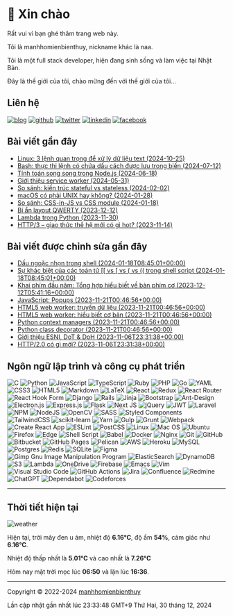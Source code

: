 # 👋 Xin chào

Rất vui vì bạn ghé thăm trang web này.

Tôi là manhhomienbienthuy, nickname khác là naa.

Tôi là một full stack developer, hiện đang sinh sống và làm việc tại Nhật Bản.

Đây là thế giới của tôi, chào mừng đến với thế giới của tôi...

## Liên hệ

[![blog](https://img.shields.io/badge/Website-14A0C4?style=for-the-badge&logo=pelican&logoColor=white)](https://manhhomienbienthuy.github.io/)
[![github](https://img.shields.io/badge/GitHub-%2312100E.svg?&style=for-the-badge&logo=Github&logoColor=white)](https://github.com/manhhomienbienthuy)
[![twitter](https://img.shields.io/badge/twitter-%231DA1F2.svg?&style=for-the-badge&logo=twitter&logoColor=white)](https://twitter.com/_naa_4f)
[![linkedin](https://img.shields.io/badge/linkedin-%230077B5.svg?&style=for-the-badge&logo=linkedin&logoColor=white)](https://www.linkedin.com/in/manhhomienbienthuy)
[![facebook](https://img.shields.io/badge/Facebook-%231877F2.svg?style=for-the-badge&logo=Facebook&logoColor=white)](https://www.facebook.com/manhhomienbienthuy)

## Bài viết gần đây

- [Linux: 3 lệnh quan trọng để xử lý dữ liệu text (2024-10-25)](https://manhhomienbienthuy.github.io/2024/10/25/linux-3-lenh-quan-trong-de-xu-ly-du-lieu-text.html)
- [Bash: thực thi lệnh có chứa dấu cách được lưu trong biến (2024-07-12)](https://manhhomienbienthuy.github.io/2024/07/12/bash-thuc-thi-lenh-co-chua-dau-cach-duoc-luu-trong-bien.html)
- [Tính toán song song trong Node.js (2024-06-18)](https://manhhomienbienthuy.github.io/2024/06/18/tinh-toan-song-song-trong-nodejs.html)
- [Giới thiệu service worker (2024-05-31)](https://manhhomienbienthuy.github.io/2024/05/31/gioi-thieu-service-worker.html)
- [So sánh: kiến trúc stateful vs stateless (2024-02-02)](https://manhhomienbienthuy.github.io/2024/02/02/so-sanh-kien-truc-stateful-vs-stateless.html)
- [macOS có phải UNIX hay không? (2024-01-28)](https://manhhomienbienthuy.github.io/2024/01/28/macos-co-phai-unix-hay-khong.html)
- [So sánh: CSS-in-JS vs CSS module (2024-01-18)](https://manhhomienbienthuy.github.io/2024/01/18/so-sanh-css-in-js-vs-css-module.html)
- [Bí ẩn layout QWERTY (2023-12-12)](https://manhhomienbienthuy.github.io/2023/12/12/bi-an-layout-qwerty.html)
- [Lambda trong Python (2023-11-30)](https://manhhomienbienthuy.github.io/2023/11/30/lambda-trong-python.html)
- [HTTP/3 – giao thức thế hệ mới có gì hot? (2023-11-14)](https://manhhomienbienthuy.github.io/2023/11/14/http3-giao-thuc-the-he-moi-co-gi-hot.html)

## Bài viết được chỉnh sửa gần đây

- [Dấu ngoặc nhọn trong shell (2024-01-18T08:45:01+00:00)](https://manhhomienbienthuy.github.io/2023/05/16/dau-ngoac-nhon-trong-shell.html)
- [Sự khác biệt của các toán tử \[\[ vs \[ vs ( vs (( trong shell script (2024-01-18T08:45:01+00:00)](https://manhhomienbienthuy.github.io/2023/05/01/su-khac-biet-cua-cac-toan-tu-vs-vs-vs-trong-shell-script.html)
- [Khai phím đầu năm: Tổng hợp hiểu biết về bàn phím cơ (2023-12-12T05:41:16+00:00)](https://manhhomienbienthuy.github.io/2022/01/04/khai-phim-dau-nam-tong-hop-hieu-biet-ve-ban-phim-co.html)
- [JavaScript: Popups (2023-11-21T00:46:56+00:00)](https://manhhomienbienthuy.github.io/2019/04/20/javascript-popups.html)
- [HTML5 web worker: truyền dữ liệu (2023-11-21T00:46:56+00:00)](https://manhhomienbienthuy.github.io/2018/12/20/html5-web-worker-truyen-du-lieu.html)
- [HTML5 web worker: hiểu biết cơ bản (2023-11-21T00:46:56+00:00)](https://manhhomienbienthuy.github.io/2018/11/20/html5-web-worker-hieu-biet-co-ban.html)
- [Python context managers (2023-11-21T00:46:56+00:00)](https://manhhomienbienthuy.github.io/2017/05/12/python-context-managers.html)
- [Python class decorator (2023-11-21T00:46:56+00:00)](https://manhhomienbienthuy.github.io/2016/03/08/python-class-decorator.html)
- [Giới thiệu ESNI, DoT & DoH (2023-11-06T23:31:38+00:00)](https://manhhomienbienthuy.github.io/2023/11/06/gioi-thieu-esni-dot-doh.html)
- [HTTP/2.0 có gì mới? (2023-11-06T23:31:38+00:00)](https://manhhomienbienthuy.github.io/2018/04/19/http20-co-gi-moi.html)

## Ngôn ngữ lập trình và công cụ phát triển

![C](https://img.shields.io/badge/c-%2300599C.svg?style=for-the-badge&logo=c&logoColor=white)
![Python](https://img.shields.io/badge/python-3670A0?style=for-the-badge&logo=python&logoColor=ffdd54)
![JavaScript](https://img.shields.io/badge/javascript-%23323330.svg?style=for-the-badge&logo=javascript&logoColor=%23F7DF1E)
![TypeScript](https://img.shields.io/badge/typescript-%23007ACC.svg?style=for-the-badge&logo=typescript&logoColor=white)
![Ruby](https://img.shields.io/badge/ruby-%23CC342D.svg?style=for-the-badge&logo=ruby&logoColor=white)
![PHP](https://img.shields.io/badge/php-%23777BB4.svg?style=for-the-badge&logo=php&logoColor=white)
![Go](https://img.shields.io/badge/go-%2300ADD8.svg?style=for-the-badge&logo=go&logoColor=white)
![YAML](https://img.shields.io/badge/yaml-%23ffffff.svg?style=for-the-badge&logo=yaml&logoColor=151515)
![CSS3](https://img.shields.io/badge/css3-%231572B6.svg?style=for-the-badge&logo=css3&logoColor=white)
![HTML5](https://img.shields.io/badge/html5-%23E34F26.svg?style=for-the-badge&logo=html5&logoColor=white)
![Markdown](https://img.shields.io/badge/markdown-%23000000.svg?style=for-the-badge&logo=markdown&logoColor=white)
![LaTeX](https://img.shields.io/badge/latex-%23008080.svg?style=for-the-badge&logo=latex&logoColor=white)
![React](https://img.shields.io/badge/react-%2320232a.svg?style=for-the-badge&logo=react&logoColor=%2361DAFB)
![Redux](https://img.shields.io/badge/redux-%23593d88.svg?style=for-the-badge&logo=redux&logoColor=white)
![React Router](https://img.shields.io/badge/React_Router-CA4245?style=for-the-badge&logo=react-router&logoColor=white)
![React Hook Form](https://img.shields.io/badge/React%20Hook%20Form-%23EC5990.svg?style=for-the-badge&logo=reacthookform&logoColor=white)
![Django](https://img.shields.io/badge/django-%23092E20.svg?style=for-the-badge&logo=django&logoColor=white)
![Rails](https://img.shields.io/badge/rails-%23CC0000.svg?style=for-the-badge&logo=ruby-on-rails&logoColor=white)
![Jinja](https://img.shields.io/badge/jinja-white.svg?style=for-the-badge&logo=jinja&logoColor=black)
![Bootstrap](https://img.shields.io/badge/bootstrap-%23563D7C.svg?style=for-the-badge&logo=bootstrap&logoColor=white)
![Ant-Design](https://img.shields.io/badge/-AntDesign-%230170FE?style=for-the-badge&logo=ant-design&logoColor=white)
![Electron.js](https://img.shields.io/badge/Electron-191970?style=for-the-badge&logo=Electron&logoColor=white)
![Express.js](https://img.shields.io/badge/express.js-%23404d59.svg?style=for-the-badge&logo=express&logoColor=%2361DAFB)
![Flask](https://img.shields.io/badge/flask-%23000.svg?style=for-the-badge&logo=flask&logoColor=white)
![Next JS](https://img.shields.io/badge/Next-black?style=for-the-badge&logo=next.js&logoColor=white)
![jQuery](https://img.shields.io/badge/jquery-%230769AD.svg?style=for-the-badge&logo=jquery&logoColor=white)
![JWT](https://img.shields.io/badge/JWT-black?style=for-the-badge&logo=JSON%20web%20tokens)
![Laravel](https://img.shields.io/badge/laravel-%23FF2D20.svg?style=for-the-badge&logo=laravel&logoColor=white)
![NPM](https://img.shields.io/badge/NPM-%23000000.svg?style=for-the-badge&logo=npm&logoColor=white)
![NodeJS](https://img.shields.io/badge/node.js-6DA55F?style=for-the-badge&logo=node.js&logoColor=white)
![OpenCV](https://img.shields.io/badge/opencv-%23white.svg?style=for-the-badge&logo=opencv&logoColor=white)
![SASS](https://img.shields.io/badge/SASS-hotpink.svg?style=for-the-badge&logo=SASS&logoColor=white)
![Styled Components](https://img.shields.io/badge/styled--components-DB7093?style=for-the-badge&logo=styled-components&logoColor=white)
![TailwindCSS](https://img.shields.io/badge/tailwindcss-%2338B2AC.svg?style=for-the-badge&logo=tailwind-css&logoColor=white)
![scikit-learn](https://img.shields.io/badge/scikit--learn-%23F7931E.svg?style=for-the-badge&logo=scikit-learn&logoColor=white)
![Yarn](https://img.shields.io/badge/yarn-%232C8EBB.svg?style=for-the-badge&logo=yarn&logoColor=white)
![Gulp](https://img.shields.io/badge/GULP-%23CF4647.svg?style=for-the-badge&logo=gulp&logoColor=white)
![Grunt](https://img.shields.io/badge/Grunt-FAA918.svg?style=for-the-badge&logo=grunt&logoColor=white)
![Webpack](https://img.shields.io/badge/Webpack-8DD6F9.svg?style=for-the-badge&logo=webpack&logoColor=white)
![Create React App](https://img.shields.io/badge/Create%20React%20App-09D3AC.svg?style=for-the-badge&logo=create-react-app&logoColor=white)
![ESLint](https://img.shields.io/badge/ESLint-4B3263?style=for-the-badge&logo=eslint&logoColor=white)
![PostCSS](https://img.shields.io/badge/PostCSS-DD3A0A?style=for-the-badge&logo=postcss&logoColor=white)
![Linux](https://img.shields.io/badge/Linux-FCC624?style=for-the-badge&logo=linux&logoColor=black)
![Mac OS](https://img.shields.io/badge/mac%20os-000000?style=for-the-badge&logo=apple&logoColor=F0F0F0)
![Ubuntu](https://img.shields.io/badge/Ubuntu-E95420?style=for-the-badge&logo=ubuntu&logoColor=white)
![Firefox](https://img.shields.io/badge/Firefox-FF7139?style=for-the-badge&logo=Firefox-Browser&logoColor=white)
![Edge](https://img.shields.io/badge/Edge-0078D7?style=for-the-badge&logo=Microsoft-edge&logoColor=white)
![Shell Script](https://img.shields.io/badge/shell_script-%23121011.svg?style=for-the-badge&logo=gnu-bash&logoColor=white)
![Babel](https://img.shields.io/badge/Babel-F9DC3e?style=for-the-badge&logo=babel&logoColor=black)
![Docker](https://img.shields.io/badge/docker-%230db7ed.svg?style=for-the-badge&logo=docker&logoColor=white)
![Nginx](https://img.shields.io/badge/nginx-%23009639.svg?style=for-the-badge&logo=nginx&logoColor=white)
![Git](https://img.shields.io/badge/git-%23F05033.svg?style=for-the-badge&logo=git&logoColor=white)
![GitHub](https://img.shields.io/badge/github-%23121011.svg?style=for-the-badge&logo=github&logoColor=white)
![Bitbucket](https://img.shields.io/badge/bitbucket-%230047B3.svg?style=for-the-badge&logo=bitbucket&logoColor=white)
![GitHub Pages](https://img.shields.io/badge/github%20pages-121013?style=for-the-badge&logo=github&logoColor=white)
![Pelican](https://img.shields.io/badge/Pelican-14A0C4?style=for-the-badge&logo=pelican&logoColor=white)
![AWS](https://img.shields.io/badge/AWS-%23FF9900.svg?style=for-the-badge&logo=amazon-aws&logoColor=white)
![Heroku](https://img.shields.io/badge/heroku-%23430098.svg?style=for-the-badge&logo=heroku&logoColor=white)
![MySQL](https://img.shields.io/badge/mysql-4479A1.svg?style=for-the-badge&logo=mysql&logoColor=white)
![Postgres](https://img.shields.io/badge/postgres-%23316192.svg?style=for-the-badge&logo=postgresql&logoColor=white)
![Redis](https://img.shields.io/badge/redis-%23DD0031.svg?style=for-the-badge&logo=redis&logoColor=white)
![SQLite](https://img.shields.io/badge/sqlite-%2307405e.svg?style=for-the-badge&logo=sqlite&logoColor=white)
![Figma](https://img.shields.io/badge/figma-%23F24E1E.svg?style=for-the-badge&logo=figma&logoColor=white)
![Gimp Gnu Image Manipulation Program](https://img.shields.io/badge/Gimp-657D8B?style=for-the-badge&logo=gimp&logoColor=FFFFFF)
![ElasticSearch](https://img.shields.io/badge/-ElasticSearch-005571?style=for-the-badge&logo=elasticsearch&logoColor=white)
![DynamoDB](https://img.shields.io/badge/DynamoDB-4053D6?style=for-the-badge&logo=amazon-dynamodb&logoColor=white)
![S3](https://img.shields.io/badge/Amazon%20S3-569A31?style=for-the-badge&logo=amazon-s3&logoColor=white)
![Lambda](https://img.shields.io/badge/AWS%20Lambda-FF9900?style=for-the-badge&logo=aws-lambda&logoColor=white)
![OneDrive](https://img.shields.io/badge/OneDrive-white?style=for-the-badge&logo=Microsoft%20OneDrive&logoColor=0078D4)
![Firebase](https://img.shields.io/badge/firebase-a08021?style=for-the-badge&logo=firebase&logoColor=ffcd34)
![Emacs](https://img.shields.io/badge/Emacs-%237F5AB6.svg?&style=for-the-badge&logo=gnu-emacs&logoColor=white)
![Vim](https://img.shields.io/badge/VIM-%2311AB00.svg?style=for-the-badge&logo=vim&logoColor=white)
![Visual Studio Code](https://img.shields.io/badge/Visual%20Studio%20Code-0078d7.svg?style=for-the-badge&logo=visual-studio-code&logoColor=white)
![GitHub Actions](https://img.shields.io/badge/github%20actions-%232671E5.svg?style=for-the-badge&logo=githubactions&logoColor=white)
![Jira](https://img.shields.io/badge/jira-%230A0FFF.svg?style=for-the-badge&logo=jira&logoColor=white)
![Confluence](https://img.shields.io/badge/Confluence-172B4D.svg?style=for-the-badge&logo=confluence&logoColor=white)
![Redmine](https://img.shields.io/badge/Redmine-B32024.svg?style=for-the-badge&logo=redmine&logoColor=white)
![ChatGPT](https://img.shields.io/badge/chatGPT-74aa9c?style=for-the-badge&logo=openai&logoColor=white)
![Dependabot](https://img.shields.io/badge/dependabot-025E8C?style=for-the-badge&logo=dependabot&logoColor=white)
![Codeforces](https://img.shields.io/badge/Codeforces-445f9d?style=for-the-badge&logo=Codeforces&logoColor=white)

---

## Thời tiết hiện tại

![weather](https://openweathermap.org/img/wn/04n@2x.png)

Hiện tại, trời mây đen u ám, nhiệt độ **6.16°C**, độ ẩm **54%**, cảm giác như **6.16°C**.

Nhiệt độ thấp nhất là **5.01°C** và cao nhất là **7.26°C**

Hôm nay mặt trời mọc lúc **06:50** và lặn lúc **16:36**.

---

Copyright © 2022-2024 [manhhomienbienthuy](https://manhhomienbienthuy.github.io/)

Lần cập nhật gần nhất lúc 23:33:48 GMT+9 Thứ Hai, 30 tháng 12, 2024
